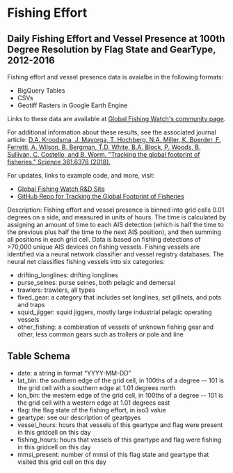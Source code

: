 # Fishing Effort

## Daily Fishing Effort and Vessel Presence at 100th Degree Resolution by Flag State and GearType, 2012-2016

Fishing effort and vessel presence data is avaialbe in the following formats:
 - BigQuery Tables
 - CSVs
 - Geotiff Rasters in Google Earth Engine

Links to these data are available at [Global Fishing Watch's community page](https://globalfishingwatch.force.com/gfw/s/data_download).

For additional information about these results, see the associated journal article: [D.A. Kroodsma, J. Mayorga, T. Hochberg, N.A. Miller, K. Boerder, F. Ferretti, A. Wilson, B. Bergman, T.D. White, B.A. Block, P. Woods, B. Sullivan, C. Costello, and B. Worm. "Tracking the global footprint of fisheries." Science 361.6378 (2018).](http://science.sciencemag.org/cgi/doi/10.1126/science.aao1118)

For updates, links to example code, and more, visit:

 - [Global Fishing Watch R&D Site](globalfishingwatch.io/global-footprint-of-fisheries.html)
 - [GitHub Repo for Tracking the Global Footprint of Fisheries](GitHub.com/globalfishingwatch/tracking-global-footprint-of-fisheries)

Description: Fishing effort and vessel presence is binned into grid cells 0.01 degrees on a side, and measured in units of hours. The time is calculated by assigning an amount of time to each AIS detection (which is half the time to the previous plus half the time to the next AIS position), and then summing all positions in each grid cell. Data is based on fishing detections of >70,000 unique AIS devices on fishing vessels. Fishing vessels are identified via a neural network classifier and vessel registry databases. The neural net classifies fishing vessels into six categories:

 - drifting_longlines: drifting longlines
 - purse_seines: purse seines, both pelagic and demersal
 - trawlers: trawlers, all types
 - fixed_gear: a category that includes set longlines, set gillnets, and pots and traps 
 - squid_jigger: squid jiggers, mostly large industrial pelagic operating vessels
 - other_fishing: a combination of vessels of unknown fishing gear and other, less common gears such as trollers or pole and line 


## Table Schema
 - date: a string in format “YYYY-MM-DD” 
 - lat_bin: the southern edge of the grid cell, in 100ths of a degree -- 101 is the grid cell with a southern edge at 1.01 degrees north
 - lon_bin: the western edge of the grid cell, in 100ths of a degree -- 101 is the grid cell with a western edge at 1.01 degrees east
 - flag: the flag state of the fishing effort, in iso3 value
 - geartype: see our description of geartpyes
 - vessel_hours: hours that vessels of this geartype and flag were present in this gridcell on this day
 - fishing_hours: hours that vessels of this geartype and flag were fishing in this gridcell on this day
 - mmsi_present: number of mmsi of this flag state and geartype that visited this grid cell on this day 	
